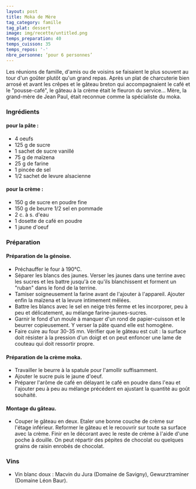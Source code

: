 ```yaml
---
layout: post
title: Moka de Mère
tag_category: famille
tag_plat: dessert
image: img/recette/untitled.png
temps_preparation: 40
temps_cuisson: 35
temps_repos: '-'
nbre_personne: ‘pour 6 personnes’
---
```

Les réunions de famille, d'amis ou de voisins se faisaient le plus souvent au tour d'un goûter plutôt qu'un grand repas. Après un plat de charcuterie bien arrosé et avant les crêpes et le gâteau breton qui accompagnaient le café et le "pousse-café", le gâteau à la crème était le fleuron du service... Mère, la grand-mère de Jean Paul, était reconnue comme la spécialiste du moka.   


### Ingrédients
#### pour la pâte :
* 4 oeufs
* 125 g de sucre
* 1 sachet de sucre vanillé
* 75 g de maïzena
* 25 g de farine
* 1 pincée de sel
* 1/2 sachet de levure alsacienne

#### pour la crème :
* 150 g de sucre en poudre fine
* 150 g de beurre 1/2 sel en pommade
* 2 c. à s. d'eau
* 1 dosette de café en poudre
* 1 jaune d'oeuf

### Préparation
#### Préparation de la génoise.
* Préchauffer le four à 190°C.
* Séparer les blancs des jaunes. Verser les jaunes dans une terrine avec les sucres et les battre jusqu'à ce qu'ils blanchissent et forment un "ruban" dans le fond de la terrine.
* Tamiser soigneusement la farine avant de l'ajouter à l'appareil. Ajouter enfin la maïzena et la levure intimement mêlées.
* Battre les blancs avec le sel en neige très ferme et les incorporer, peu à peu et délicatement, au mélange farine-jaunes-sucres.
* Garnir le fond d'un moule à manquer d'un rond de papier-cuisson et le beurrer copieusement. Y verser la pâte quand elle est homogène.
* Faire cuire au four 30-35 mn. Vérifier que le gâteau est cuit : la surface doit résister à la pression d'un doigt et on peut enfoncer une lame de couteau qui doit ressortir propre.

#### Préparation de la crème moka.
* Travailler le beurre à la spatule pour l'amollir suffisamment.
* Ajouter le sucre puis le jaune d'oeuf.
* Préparer l'arôme de café en délayant le café en poudre dans l'eau et l'ajouter peu à peu au mélange précédent en ajustant la quantité au goût souhaité.

#### Montage du gâteau.
* Couper le gâteau en deux. Etaler une bonne couche de crème sur l'étage inférieur. Reformer le gâteau et le recouvrir sur toute sa surface avec la crème. Finir en le décorant avec le reste de crème à l'aide d'une poche à douille. On peut répartir des pépites de chocolat ou quelques grains de raisin enrobés de chocolat.

### Vins
* Vin blanc doux : Macvin du Jura (Domaine de Savigny), Gewurztraminer (Domaine Léon Baur).
